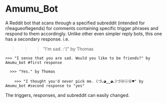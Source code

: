 Amumu_Bot
=============

  A Reddit bot that scans through a specified subreddit (intended for r/leagueoflegends) for comments containing specific trigger phrases and respond to them accordingly. Unlike other even simpler reply bots, this one has a secondary response.
  i.e. 
  >>>
  
  >>> "I'm sad. :'(" by Thomas
  
    >>> "I sense that you are sad. Would you like to be friends?" by Amumu_bot #first response
    
      >>> "Yes." by Thomas
      
        >>> "I thought you'd never pick me. (づ｡◕‿‿◕｡)づⒽⓤⒼ♥" by Amumu_bot #second response to "yes"
        

The triggers, responses, and subreddit can easily changed.
        
